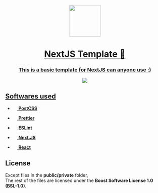 <!-- HTML:START -->
<p align="center">
  <a href="https://nextjs.org" />
  <img src="https://cdn.worldvectorlogo.com/logos/next-js.svg" height=100 width=100 />
</p>
<div align="center">
  <!-- TITLE:START --> 
  <h1>NextJS Template 👋</h1>
  <h3>This is a basic template for NextJS can anyone use :)</h4>
  <!-- TITLE:END --> 

  <!-- BADGES:START -->
  <a aria-label="Vercel logo" href="https://vercel.com"/>
  <img src="https://img.shields.io/badge/MADE%20BY%20Vercel-000000.svg?style=for-the-badge&logo=Vercel&labelColor=000">
  <!-- BADGES:END --> 
</div>  

<!-- MD:START -->
## Softwares used
<!-- MD:END -->

<!-- HTML:START -->
<div align="left">

  - <a href="https://postcss.org">
    <img src="https://cdn.worldvectorlogo.com/logos/postcss.svg" height=14 width=14 /> <b>PostCSS</b>
  </a>

  - <a href="https://prettier.io/">
    <img src="https://cdn.worldvectorlogo.com/logos/prettier-1.svg" height=14 width=14 />
    <b>Prettier</b>
  </a>

  - <a href="https://eslint.org/">
    <img src="https://cdn.worldvectorlogo.com/logos/eslint-1.svg" height=14 width=14 />
    <b>ESLint</b>
  </a>

  - <a href="https://nextjs.org">
    <img src="https://cdn.worldvectorlogo.com/logos/next-js.svg" height=14 width=14 />
    <b>Next.JS</b>
  </a>

  - <a href="https://reactjs.org/">
    <img src="https://cdn.worldvectorlogo.com/logos/react-2.svg" height=14 width=14 />
    <b>React</b>
  </a>
</div>
<!-- HTML:END --> 

<!-- MD:START -->
## License
Except files in the **public/private** folder,
<br />
The rest of the files are licensed under the **Boost Software License 1.0 (BSL-1.0)**.
<!-- MD:END -->
